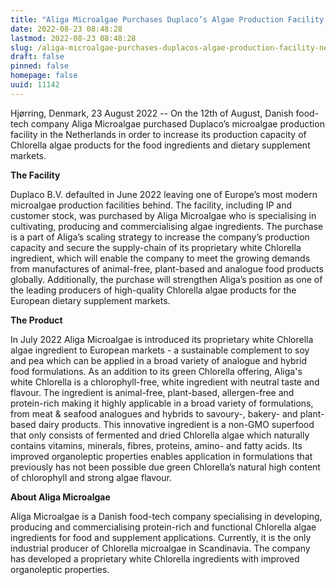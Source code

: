 ```yaml
---
title: "Aliga Microalgae Purchases Duplaco’s Algae Production Facility In The Netherlands"
date: 2022-08-23 08:48:28
lastmod: 2022-08-23 08:48:28
slug: /aliga-microalgae-purchases-duplacos-algae-production-facility-netherlands
draft: false
pinned: false
homepage: false
uuid: 11142
---
```

<p>Hjørring, Denmark, 23 August 2022 -- On the 12th of August, Danish food-tech company Aliga Microalgae purchased Duplaco’s microalgae production facility in the Netherlands in order to increase its production capacity of Chlorella algae products for the food ingredients and dietary supplement markets.</p>
<p><strong>The Facility</strong></p>
<p>Duplaco B.V. defaulted in June 2022 leaving one of Europe’s most modern microalgae production facilities behind. The facility, including IP and customer stock, was purchased by Aliga Microalgae who is specialising in cultivating, producing and commercialising algae ingredients. The purchase is a part of Aliga’s scaling strategy to increase the company’s production capacity and secure the supply-chain of its proprietary white Chlorella ingredient, which will enable the company to meet the growing demands from manufactures of animal-free, plant-based and analogue food products globally. Additionally, the purchase will strengthen Aliga’s position as one of the leading producers of high-quality Chlorella algae products for the European dietary supplement markets.</p>
<p><strong>The Product</strong></p>
<p>In July 2022 Aliga Microalgae is introduced its proprietary white Chlorella algae ingredient to European markets - a sustainable complement to soy and pea which can be applied in a broad variety of analogue and hybrid food formulations. As an addition to its green Chlorella offering, Aliga's white Chlorella is a chlorophyll-free, white ingredient with neutral taste and flavour. The ingredient is animal-free, plant-based, allergen-free and protein-rich making it highly applicable in a broad variety of formulations, from meat & seafood analogues and hybrids to savoury-, bakery- and plant-based dairy products. This innovative ingredient is a non-GMO superfood that only consists of fermented and dried Chlorella algae which naturally contains vitamins, minerals, fibres, proteins, amino- and fatty acids. Its improved organoleptic properties enables application in formulations that previously has not been possible due green Chlorella’s natural high content of chlorophyll and strong algae flavour.</p>
<p><strong>About Aliga Microalgae</strong></p>
<p>Aliga Microalgae is a Danish food-tech company specialising in developing, producing and commercialising protein-rich and functional Chlorella algae ingredients for food and supplement applications. Currently, it is the only industrial producer of Chlorella microalgae in Scandinavia. The company has developed a proprietary white Chlorella ingredients with improved organoleptic properties.</p>
